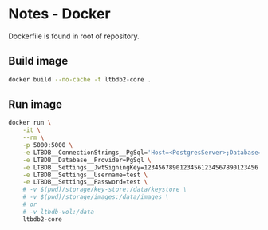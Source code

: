 # Notes - Docker

Dockerfile is found in root of repository.

## Build image

```sh
docker build --no-cache -t ltbdb2-core .
```

## Run image

```sh
docker run \
	-it \
	--rm \
	-p 5000:5000 \
	-e LTBDB__ConnectionStrings__PgSql='Host=<PostgresServer>;Database=ltbdb;Username=ltbdb;Password=ltbdb' \
	-e LTBDB__Database__Provider=PgSql \
	-e LTBDB__Settings__JwtSigningKey=12345678901234561234567890123456 \
	-e LTBDB__Settings__Username=test \
	-e LTBDB__Settings__Password=test \
	# -v $(pwd)/storage/key-store:/data/keystore \
	# -v $(pwd)/storage/images:/data/images \
	# or
	# -v ltbdb-vol:/data
	ltbdb2-core
```